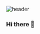 ![header](https://capsule-render.vercel.app/api?type=wave&color=auto&height=300&section=header&text=capsule%20render&fontSize=90)
### Hi there 👋

<!--
**Hanjjong/Hanjjong** is a ✨ _special_ ✨ repository because its `README.md` (this file) appears on your GitHub profile.

Here are some ideas to get you started:

- 🔭 I’m currently working on ...
- 🌱 I’m currently learning ...
- 👯 I’m looking to collaborate on ...
- 🤔 I’m looking for help with ...
- 💬 Ask me about ...
- 📫 How to reach me: ...
- 😄 Pronouns: ...
- ⚡ Fun fact: ...
-->
